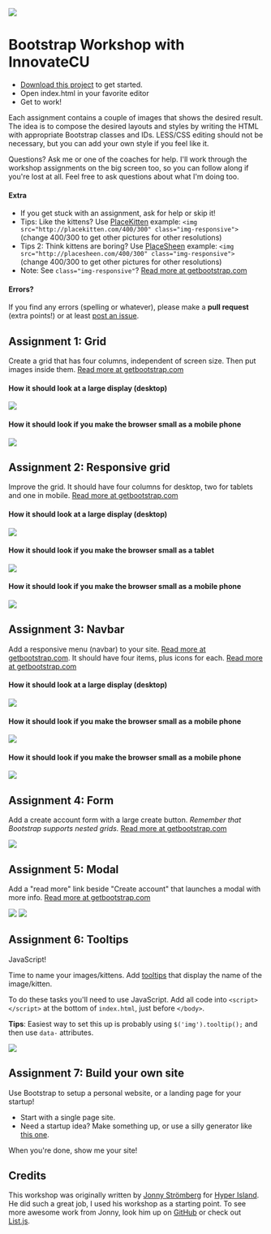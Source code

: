 ![](images/0.jpg?raw=true)

# Bootstrap Workshop with InnovateCU

- [Download this project](https://github.com/willklein/bootstrap-workshop/archive/master.zip) to get started.
- Open index.html in your favorite editor
- Get to work!

Each assignment contains a couple of images that shows the desired result. The idea is to compose the desired layouts and styles by writing the HTML with appropriate Bootstrap classes and IDs. LESS/CSS editing should not be necessary, but you can add your own style if you feel like it. 

Questions? Ask me or one of the coaches for help. I'll work through the workshop assignments on the big screen too, so you can follow along if you're lost at all. Feel free to ask questions about what I'm doing too.

#### Extra

* If you get stuck with an assignment, ask for help or skip it!
* Tips: Like the kittens? Use [PlaceKitten](http://placekitten.com/) example:  `<img src="http://placekitten.com/400/300" class="img-responsive">` (change 400/300 to get other pictures for other resolutions)
* Tips 2: Think kittens are boring? Use [PlaceSheen](http://placesheen.com/) example:  `<img src="http://placesheen.com/400/300" class="img-responsive">` (change 400/300 to get other pictures for other resolutions)
* Note: See `class="img-responsive"`? [Read more at getbootstrap.com](http://getbootstrap.com/css/#overview-responsive-images)

#### Errors?

If you find any errors (spelling or whatever), please make a __pull request__ (extra points!) or at least [post an issue](https://github.com/willklein/bootstrap-workshop/issues/new).


## Assignment 1: Grid

Create a grid that has four columns, independent of screen size. Then put images inside them. [Read more at getbootstrap.com](http://getbootstrap.com/css/#grid)

#### How it should look at a large display (desktop)
![](images/1-1.png?raw=true)

#### How it should look if you make the browser small as a mobile phone
![](images/1-2.png?raw=true)


## Assignment 2: Responsive grid

Improve the grid. It should have four columns for desktop, two for tablets and one in mobile. [Read more at getbootstrap.com](http://getbootstrap.com/css/#grid)

#### How it should look at a large display (desktop)
![](images/2-1.png?raw=true)

#### How it should look if you make the browser small as a tablet
![](images/2-2.png?raw=true)

#### How it should look if you make the browser small as a mobile phone
![](images/2-3.png?raw=true)



## Assignment 3: Navbar

Add a responsive menu (navbar) to your site. [Read more at getbootstrap.com](http://getbootstrap.com/components/#navbar). It should have four items, plus icons for each. [Read more at getbootstrap.com](http://getbootstrap.com/components/#glyphicons)

#### How it should look at a large display (desktop)
![](images/3-1.png?raw=true)

#### How it should look if you make the browser small as a mobile phone
![](images/3-2.png?raw=true)

#### How it should look if you make the browser small as a mobile phone
![](images/3-3.png?raw=true)



## Assignment 4: Form

Add a create account form with a large create button. _Remember that Bootstrap supports nested grids._ [Read more at getbootstrap.com](http://getbootstrap.com/css/#forms)

![](images/4-1.png?raw=true)


## Assignment 5: Modal

Add a "read more" link beside "Create account" that launches a modal with more info. [Read more at getbootstrap.com](http://getbootstrap.com/javascript/#modals)

![](images/5-1.png?raw=true)
![](images/5-2.png?raw=true)


## Assignment 6: Tooltips

JavaScript!

Time to name your images/kittens. Add [tooltips](http://getbootstrap.com/javascript/#tooltips) that display the name of the image/kitten.

To do these tasks you'll need to use JavaScript. Add all code into `<script></script>` at the bottom of `index.html`, just before `</body>`.

__Tips__: Easiest way to set this up is probably using `$('img').tooltip();` and then use `data-` attributes.

![](images/6-1.png?raw=true)


## Assignment 7: Build your own site

Use Bootstrap to setup a personal website, or a landing page for your startup!
- Start with a single page site.
- Need a startup idea? Make something up, or use a silly generator like [this one](http://itsthisforthat.com/).

When you're done, show me your site!

## Credits

This workshop was originally written by [Jonny Strömberg](https://github.com/javve/bootstrap-workshop) for [Hyper Island](http://www.hyperisland.com/).
He did such a great job, I used his workshop as a starting point. To see more awesome work from Jonny, look him up on [GitHub](http://github.com/javve)
or check out [List.js](http://www.listjs.com/).